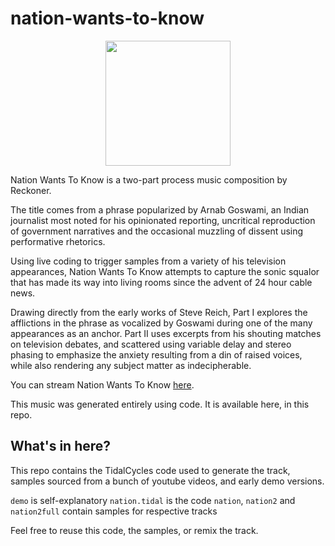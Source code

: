 # nation-wants-to-know

<div align="center">
<span style="display:inline-block;">
<img src="https://user-images.githubusercontent.com/10532399/78620904-3844bd80-784f-11ea-80ec-4e8d9bd903ac.png" height="200">
</span>
</div>

Nation Wants To Know is a two-part process music composition by Reckoner.

The title comes from a phrase popularized by Arnab Goswami, an Indian journalist most noted for his opinionated reporting, uncritical reproduction of government narratives and the occasional muzzling of dissent using performative rhetorics.

Using live coding to trigger samples from a variety of his television appearances, Nation Wants To Know attempts to capture the sonic squalor that has made its way into living rooms since the advent of 24 hour cable news.

Drawing directly from the early works of Steve Reich, Part I explores the afflictions in the phrase as vocalized by Goswami during one of the many appearances as an anchor. Part II uses excerpts from his shouting matches on television debates, and scattered using variable delay and stereo phasing to emphasize the anxiety resulting from a din of raised voices, while also rendering any subject matter as indecipherable.

You can stream Nation Wants To Know [here](https://calculatora.bandcamp.com/album/nation-wants-to-know).

This music was generated entirely using code. It is available here, in this repo.

## What's in here?

This repo contains the TidalCycles code used to generate the track, samples sourced from a bunch of youtube videos, and early demo versions.

`demo` is self-explanatory
`nation.tidal` is the code
`nation`, `nation2` and `nation2full` contain samples for respective tracks


Feel free to reuse this code, the samples, or remix the track.
